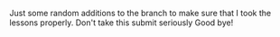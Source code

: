 Just some random additions to the branch to make sure that I took the lessons properly.
Don't take this submit seriously
Good bye! 
